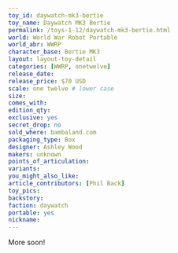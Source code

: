 ```yaml
---
toy_id: daywatch-mk3-bertie
toy_name: Daywatch MK3 Bertie
permalink: /toys-1-12/daywatch-mk3-bertie.html
world: World War Robot Portable
world_abr: WWRP
character_base: Bertie MK3
layout: layout-toy-detail
categories: [WWRP, onetwelve]
release_date: 
release_price: $70 USD
scale: one twelve # lower case
size: 
comes_with: 
edition_qty: 
exclusive: yes
secret_drop: no
sold_where: bambaland.com
packaging_type: Box
designer: Ashley Wood
makers: unknown
points_of_articulation:
variants:
you_might_also_like:  
article_contributors: [Phil Back]
toy_pics:
backstory:
faction: daywatch
portable: yes
nickname: 
---
```

More soon!